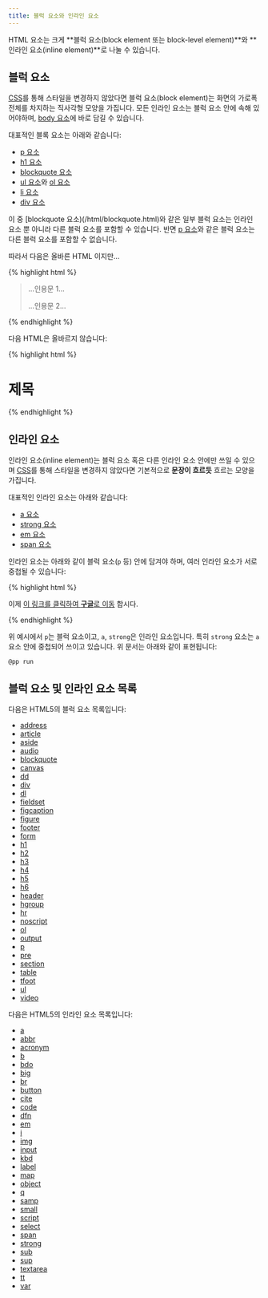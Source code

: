 ```yaml
---
title: 블럭 요소와 인라인 요소
---
```


HTML 요소는 크게 **블럭 요소(block element 또는 block-level element)**와 **인라인 요소(inline element)**로 나눌 수 있습니다.


## 블럭 요소

[CSS](/docs/CSS.html)를 통해 스타일을 변경하지 않았다면 블럭 요소(block element)는 화면의 가로폭 전체를 차지하는 직사각형 모양을 가집니다. 모든 인라인 요소는 블럭 요소 안에 속해 있어야하며, [body 요소](/html/body.html)에 바로 담길 수 있습니다.

대표적인 블록 요소는 아래와 같습니다:

*   [p 요소](/html/p.html)
*   [h1 요소](/html/h1.html)
*   [blockquote 요소](/html/blockquote.html)
*   [ul 요소](/html/ul.html)와 [ol 요소](/html/ol.html)
*   [li 요소](/html/li.html)
*   [div 요소](/html/div.html)

이 중 [blockquote 요소)(/html/blockquote.html)와 같은 일부 블럭 요소는 인라인 요소 뿐 아니라 다른 블럭 요소를 포함할 수 있습니다. 반면 [p 요소](/html/p.html)와 같은 블럭 요소는 다른 블럭 요소를 포함할 수 없습니다.

따라서 다음은 올바른 HTML 이지만...

{% highlight html %}
<blockquote>
   <p>...인용문 1...</p>
   <p>...인용문 2...</p>
</blockquote>
{% endhighlight %}

다음 HTML은 올바르지 않습니다:

{% highlight html %}
<p><h1>제목</h1></p>
{% endhighlight %}


## 인라인 요소

인라인 요소(inline element)는 블럭 요소 혹은 다른 인라인 요소 안에만 쓰일 수 있으며 [CSS](/docs/CSS.html)를 통해 스타일을 변경하지 않았다면 기본적으로 **문장이 흐르듯** 흐르는 모양을 가집니다.

대표적인 인라인 요소는 아래와 같습니다:

*   [a 요소](/html/a.html)
*   [strong 요소](/html/strong.html)
*   [em 요소](/html/em.html)
*   [span 요소](/html/span.html)

인라인 요소는 아래와 같이 블럭 요소(``p`` 등) 안에 담겨야 하며, 여러 인라인 요소가 서로 중첩될 수 있습니다:

{% highlight html %}
<p>
    이제 <a href="http://www.google.com">이 링크를 클릭하여 <strong>구글</strong>로 이동</a> 합시다.
</p>
{% endhighlight %}

위 예시에서 ``p``는 블럭 요소이고, ``a``, ``strong``은 인라인 요소입니다. 특히 ``strong`` 요소는 ``a`` 요소 안에 중첩되어 쓰이고 있습니다. 위 문서는 아래와 같이 표현됩니다:

``@pp run``


## 블럭 요소 및 인라인 요소 목록

다음은 HTML5의 블럭 요소 목록입니다:

*   [address](/html/address.html)
*   [article](/html/article.html)
*   [aside](/html/aside.html)
*   [audio](/html/audio.html)
*   [blockquote](/html/blockquote.html)
*   [canvas](/html/canvas.html)
*   [dd](/html/dd.html)
*   [div](/html/div.html)
*   [dl](/html/dl.html)
*   [fieldset](/html/fieldset.html)
*   [figcaption](/html/figcaption.html)
*   [figure](/html/figure.html)
*   [footer](/html/footer.html)
*   [form](/html/form.html)
*   [h1](/html/h1.html)
*   [h2](/html/h2.html)
*   [h3](/html/h3.html)
*   [h4](/html/h4.html)
*   [h5](/html/h5.html)
*   [h6](/html/h6.html)
*   [header](/html/header.html)
*   [hgroup](/html/hgroup.html)
*   [hr](/html/hr.html)
*   [noscript](/html/noscript.html)
*   [ol](/html/ol.html)
*   [output](/html/output.html)
*   [p](/html/p.html)
*   [pre](/html/pre.html)
*   [section](/html/section.html)
*   [table](/html/table.html)
*   [tfoot](/html/tfoot.html)
*   [ul](/html/ul.html)
*   [video](/html/video.html)

다음은 HTML5의 인라인 요소 목록입니다:

*   [a](/html/a.html)
*   [abbr](/html/abbr.html)
*   [acronym](/html/acronym.html)
*   [b](/html/b.html)
*   [bdo](/html/bdo.html)
*   [big](/html/big.html)
*   [br](/html/br.html)
*   [button](/html/button.html)
*   [cite](/html/cite.html)
*   [code](/html/code.html)
*   [dfn](/html/dfn.html)
*   [em](/html/em.html)
*   [i](/html/i.html)
*   [img](/html/img.html)
*   [input](/html/input.html)
*   [kbd](/html/kbd.html)
*   [label](/html/label.html)
*   [map](/html/map.html)
*   [object](/html/object.html)
*   [q](/html/q.html)
*   [samp](/html/samp.html)
*   [small](/html/small.html)
*   [script](/html/script.html)
*   [select](/html/select.html)
*   [span](/html/span.html)
*   [strong](/html/strong.html)
*   [sub](/html/sub.html)
*   [sup](/html/sup.html)
*   [textarea](/html/textarea.html)
*   [tt](/html/tt.html)
*   [var](/html/var.html)

